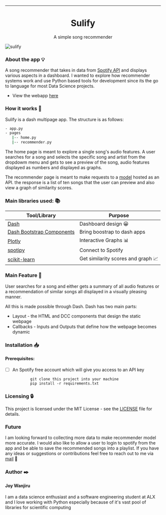 ---

<h1 align="center">Sulify</h1>
<p align="center">
  A simple song recommender
</p>

![sulify](https://user-images.githubusercontent.com/70502261/189855922-73811df8-be1d-4e90-8f47-2e719e0b2d01.png)


### About the app :bulb:
A song recommender that takes in data from [Spotify API](https://developer.spotify.com/documentation/web-api/) and displays various aspects in a dashboard. 
I wanted to explore how recommender systems work and use Python based tools for development since its the go to language for most Data Science projects.

* View the webapp [here](https://sulify.herokuapp.com/)


### How it works :feet:

Sulify is a dash multipage app. The structure is as follows:

```bash
- app.py
- pages
   |-- home.py
   |-- recommender.py
 ```
 
The home page is meant to explore a single song's audio features.
A user searches for a song and selects the specific song and artist from the dropdowm menu and gets to see a preview of the song, audio features displayed as numbers and displayed as graphs.



The recommender page is meant to make requests to a [model](https://suliapi.herokuapp.com/docs) hosted as an API. the response is a list of ten songs that the user can preview and also view a graph of similarity scores.


### Main libraries used: :books:

| Tool/Library                                                   | Purpose                      |
| -------------------------------------------------------------- | -----------------------------|
| [Dash](https://dash.plotly.com/)                               | Dashboard design  :grinning:           |
| [Dash Bootstrap Components](http://dash-bootstrap-components.opensource.faculty.ai/)            | Bring boostrap to dash apps             |
| [Plotly](https://plotly.com/python)                            | Interactive Graphs   :bar_chart:        |
| [spotipy](https://pypi.org/project/spotipy/)                       | Connect to Spotify    |
| [scikit-learn](https://scikit-learn.org/stable/index.html)                       | Get similarity scores and graph :chart_with_upwards_trend: |


### Main Feature :pushpin:
User searches for a song and either gets a summary of all audio features or a recommendation of similar songs all displayed in a visually pleasing manner. 

All this is made possible through Dash.
Dash has two main parts:
* Layout - the HTML and DCC components that design the static webpage
* Callbacks - Inputs and Outputs that define how the webpage becomes dynamic

### Installation :inbox_tray:

#### Prerequisites:

- [ ] An Spotify free account which will give you access to an API key

         
              git clone this project into your machine
              pip install -r requirements.txt
 
### Licensing :lock:
This project is licensed under the MIT License - see the [LICENSE](https://github.com/Joy879/Sulify/blob/main/LICENSE) file for details.

### Future
I am looking forward to collecting more data to make recommender model more accurate. I would also like to allow a user to login to spotify from the app and be able to save the recommended songs into a playlist.
If you have any ideas or suggestions or contributions feel free to reach out to me via [mail](joywanjiru879@gmail.com) :e-mail:


### Author :black_nib:
#### Joy Wanjiru

I am a data science enthusiast and a software engineering student at ALX and I love working with Python especially because of it's vast pool of libraries for scientific computing

